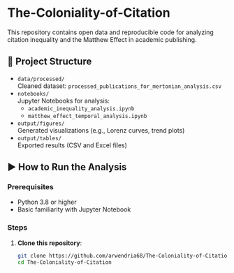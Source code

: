 # The-Coloniality-of-Citation

This repository contains open data and reproducible code for analyzing citation inequality and the Matthew Effect in academic publishing.

## 📁 Project Structure

- `data/processed/`  
  Cleaned dataset: `processed_publications_for_mertonian_analysis.csv`
- `notebooks/`  
  Jupyter Notebooks for analysis:
  - `academic_inequality_analysis.ipynb`
  - `matthew_effect_temporal_analysis.ipynb`
- `output/figures/`  
  Generated visualizations (e.g., Lorenz curves, trend plots)
- `output/tables/`  
  Exported results (CSV and Excel files)

## ▶️ How to Run the Analysis

### Prerequisites
- Python 3.8 or higher
- Basic familiarity with Jupyter Notebook

### Steps
1. **Clone this repository**:
   ```bash
   git clone https://github.com/arwendria68/The-Coloniality-of-Citation.git
   cd The-Coloniality-of-Citation
